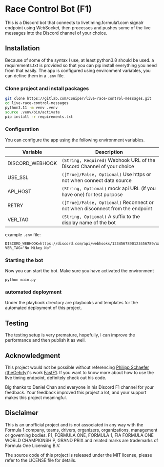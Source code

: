 # Race Control Bot (F1)

This is a Discord bot that connects to livetiming.formula1.com signalr endpoint using WebSocket, then processes and pushes some of the live messages into the Discord channel of your choice. 

## Installation
Because of some of the syntax I use, at least python3.8 should be used. a requirements.txt is provided so that you can pip install everything you need from that easily. The app is configured using environment variables, you can define them in a `.env` file. 

### Clone project and install packages
```bash
git clone https://gitlab.com/CSniper/live-race-control-messages.git
cd live-race-control-messages
python3.11 -m venv .venv
source .venv/bin/activate
pip install -r requirements.txt
```

### Configuration
You can configure the app using the following environment variables.

| Variable | Description |
|----------|-------------|
| DISCORD_WEBHOOK | `(String, Required)` Webhook URL of the Discord Channel of your choice |
| USE_SSL | `([True]/False, Optional)` Use https or not when connect data source |
| API_HOST | `(String, Optional)` mock api URL (if you have one) for test purpose |
| RETRY | `([True]/False, Optional)` Reconnect or not when disconnect from the endpoint |
| VER_TAG | `(String, Optional)` A suffix to the display name of the bot |

example `.env` file:
```
DISCORD_WEBHOOK=https://discord.com/api/webhooks/1234567890123456789/xxxxxxxxxxxxxxxxxxxxxxxxxxxxxxxxxxxxxxxxxxxxxxxxxxxxxxxxxxxxxxxxxxxx
VER_TAG="No Mikey No"
```

### Starting the bot
Now you can start the bot. Make sure you have activated the environment
```
python main.py
```

### automated deployment
Under the playbook directory are playbooks and templates for the automated deployment of this project.

## Testing
The testing setup is very premature, hopefully, I can improve the performance and then publish it as well.

## Acknowledgment

This project would not be possible without referencing [Philipp Schaefer (theOehrly)](https://github.com/theOehrly)'s work [FastF1](https://github.com/theOehrly/Fast-F1). If you want to know more about how to use the live timing endpoint, definitely check out his code. 

Big thanks to Daniel Chan and everyone in his Discord F1 channel for your feedback. Your feedback improved this project a lot, and your support makes this project meaningful.

## Disclaimer
This is an unofficial project and is not associated in any way with the Formula 1 company, teams, drivers, organizers, organizations, management or governing bodies. F1, FORMULA ONE, FORMULA 1, FIA FORMULA ONE WORLD CHAMPIONSHIP, GRAND PRIX and related marks are trademarks of Formula One Licensing B.V.

The source code of this project is released under the MIT license, please refer to the LICENSE file for details. 